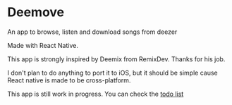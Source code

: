 # Deemove

An app to browse, listen and download songs from deezer

Made with React Native.

This app is strongly inspired by Deemix from RemixDev. Thanks for his job.

I don't plan to do anything to port it to iOS, but it should be simple cause React native is made to be cross-platform.

This app is still work in progress. You can check the [todo list](TODO.md)
